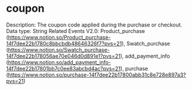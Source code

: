 # coupon

Description: The coupon code applied during the purchase or checkout.
Data type: String
Related Events V2.0: Product_purchase (https://www.notion.so/Product_purchase-14f7dee22b1780c8bbcbdb48646326f7?pvs=21), Swatch_purchase (https://www.notion.so/Swatch_purchase-14f7dee22b178056ae70e046d0d891e1?pvs=21), add_payment_info (https://www.notion.so/add_payment_info-14f7dee22b17801bb7c0ee83abcbd4ac?pvs=21), purchase (https://www.notion.so/purchase-14f7dee22b17800abb31c8e728e897a3?pvs=21)